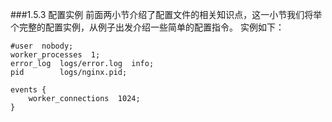 ###1.5.3 配置实例
前面两小节介绍了配置文件的相关知识点，这一小节我们将举个完整的配置实例，从例子出发介绍一些简单的配置指令。
实例如下：
```
#user  nobody;
worker_processes  1;
error_log  logs/error.log  info;
pid        logs/nginx.pid;

events {
    worker_connections  1024;
}
```

